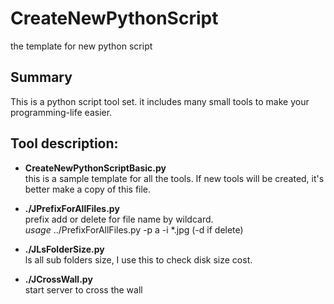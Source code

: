 CreateNewPythonScript
=====================

the template for new python script

## Summary  

This is a python script tool set. it includes many small tools to make your programming-life easier.


## Tool description:  

- **CreateNewPythonScriptBasic.py**  
this is a sample template for all the tools. If new tools will be created, it's better make a copy of this file.
  
- **./JPrefixForAllFiles.py**   
prefix add or delete for file name by wildcard.  
*usage* ../PrefixForAllFiles.py -p a -i *.jpg (-d if delete)  

- **./JLsFolderSize.py**   
ls all sub folders size, I use this to check disk size cost.   

- **./JCrossWall.py**  
start server to cross the wall
